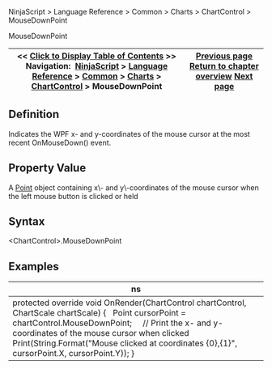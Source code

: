 ﻿


NinjaScript \> Language Reference \> Common \> Charts \> ChartControl \> MouseDownPoint






















MouseDownPoint







| \<\< [Click to Display Table of Contents](mousedownpoint.md) \>\> **Navigation:**     [NinjaScript](ninjascript-1.md) \> [Language Reference](language_reference_wip-1.md) \> [Common](common-1.md) \> [Charts](chart-1.md) \> [ChartControl](chartcontrol-1.md) \> MouseDownPoint | [Previous page](lasttimepainted-1.md) [Return to chapter overview](chartcontrol-1.md) [Next page](presentationsource-1.md) |
| --- | --- |











## Definition


Indicates the WPF x\- and y\-coordinates of the mouse cursor at the most recent OnMouseDown() event.


## 


## Property Value


A [Point](https://msdn.microsoft.com/en-us/library/system.drawing.point(v=vs.110).aspx) object containing x\- and y\-coordinates of the mouse cursor when the left mouse button is clicked or held


## 


## Syntax


\<ChartControl\>.MouseDownPoint


## 


## Examples




| ns |
| --- |
| protected override void OnRender(ChartControl chartControl, ChartScale chartScale) {    Point cursorPoint \= chartControl.MouseDownPoint;      // Print the x\- and y\-coordinates of the mouse cursor when clicked    Print(String.Format("Mouse clicked at coordinates {0},{1}", cursorPoint.X, cursorPoint.Y)); } |









